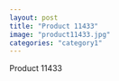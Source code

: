 ```yaml
---
layout: post
title: "Product 11433"
image: "product11433.jpg"
categories: "category1"
---
```

Product 11433
